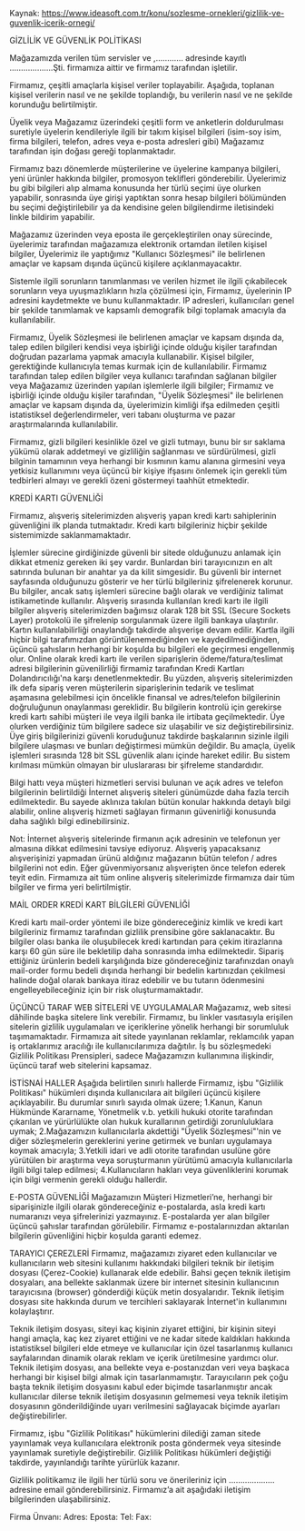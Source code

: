 Kaynak: https://www.ideasoft.com.tr/konu/sozlesme-ornekleri/gizlilik-ve-guvenlik-icerik-ornegi/

GİZLİLİK VE GÜVENLİK POLİTİKASI
 
Mağazamızda verilen tüm servisler ve ,………… adresinde kayıtlı  ……………….Şti. firmamıza aittir ve firmamız tarafından işletilir. 

Firmamız, çeşitli amaçlarla kişisel veriler toplayabilir. Aşağıda, toplanan kişisel verilerin nasıl ve ne şekilde toplandığı, bu verilerin nasıl ve ne şekilde korunduğu belirtilmiştir. 

Üyelik veya Mağazamız üzerindeki çeşitli form ve anketlerin doldurulması suretiyle üyelerin kendileriyle ilgili bir takım kişisel bilgileri (isim-soy isim, firma bilgileri, telefon, adres veya e-posta adresleri gibi) Mağazamız tarafından işin doğası gereği toplanmaktadır. 

Firmamız bazı dönemlerde müşterilerine ve üyelerine kampanya bilgileri, yeni ürünler hakkında bilgiler, promosyon teklifleri gönderebilir. Üyelerimiz bu gibi bilgileri alıp almama konusunda her türlü seçimi üye olurken yapabilir, sonrasında üye girişi yaptıktan sonra hesap bilgileri bölümünden bu seçimi değiştirilebilir ya da kendisine gelen bilgilendirme iletisindeki linkle bildirim yapabilir. 

Mağazamız üzerinden veya eposta ile gerçekleştirilen onay sürecinde, üyelerimiz tarafından mağazamıza elektronik ortamdan iletilen kişisel bilgiler, Üyelerimiz ile yaptığımız "Kullanıcı Sözleşmesi" ile belirlenen amaçlar ve kapsam dışında üçüncü kişilere açıklanmayacaktır.

Sistemle ilgili sorunların tanımlanması ve verilen hizmet ile ilgili çıkabilecek sorunların veya uyuşmazlıkların hızla çözülmesi için, Firmamız, üyelerinin IP adresini kaydetmekte ve bunu kullanmaktadır. IP adresleri, kullanıcıları genel bir şekilde tanımlamak ve kapsamlı demografik bilgi toplamak amacıyla da kullanılabilir.

Firmamız, Üyelik Sözleşmesi ile belirlenen amaçlar ve kapsam dışında da, talep edilen bilgileri kendisi veya işbirliği içinde olduğu kişiler tarafından doğrudan pazarlama yapmak amacıyla kullanabilir.  Kişisel bilgiler, gerektiğinde kullanıcıyla temas kurmak için de kullanılabilir. Firmamız tarafından talep edilen bilgiler veya kullanıcı tarafından sağlanan bilgiler veya Mağazamız üzerinden yapılan işlemlerle ilgili bilgiler; Firmamız ve işbirliği içinde olduğu kişiler tarafından, "Üyelik Sözleşmesi" ile belirlenen amaçlar ve kapsam dışında da, üyelerimizin kimliği ifşa edilmeden çeşitli istatistiksel değerlendirmeler, veri tabanı oluşturma ve pazar araştırmalarında kullanılabilir.

Firmamız, gizli bilgileri kesinlikle özel ve gizli tutmayı, bunu bir sır saklama yükümü olarak addetmeyi ve gizliliğin sağlanması ve sürdürülmesi, gizli bilginin tamamının veya herhangi bir kısmının kamu alanına girmesini veya yetkisiz kullanımını veya üçüncü bir kişiye ifşasını önlemek için gerekli tüm tedbirleri almayı ve gerekli özeni göstermeyi taahhüt etmektedir.
 
KREDİ KARTI GÜVENLİĞİ
 
Firmamız, alışveriş sitelerimizden alışveriş yapan kredi kartı sahiplerinin güvenliğini ilk planda tutmaktadır. Kredi kartı bilgileriniz hiçbir şekilde sistemimizde saklanmamaktadır.
 
İşlemler sürecine girdiğinizde güvenli bir sitede olduğunuzu anlamak için dikkat etmeniz gereken iki şey vardır. Bunlardan biri tarayıcınızın en alt satırında bulunan bir anahtar ya da kilit simgesidir. Bu güvenli bir internet sayfasında olduğunuzu gösterir ve her türlü bilgileriniz şifrelenerek korunur. Bu bilgiler, ancak satış işlemleri sürecine bağlı olarak ve verdiğiniz talimat istikametinde kullanılır. Alışveriş sırasında kullanılan kredi kartı ile ilgili bilgiler alışveriş sitelerimizden bağımsız olarak 128 bit SSL (Secure Sockets Layer) protokolü ile şifrelenip sorgulanmak üzere ilgili bankaya ulaştırılır. Kartın kullanılabilirliği onaylandığı takdirde alışverişe devam edilir. Kartla ilgili hiçbir bilgi tarafımızdan görüntülenemediğinden ve kaydedilmediğinden, üçüncü şahısların herhangi bir koşulda bu bilgileri ele geçirmesi engellenmiş olur.
Online olarak kredi kartı ile verilen siparişlerin ödeme/fatura/teslimat adresi bilgilerinin güvenilirliği firmamiz tarafından Kredi Kartları Dolandırıcılığı'na karşı denetlenmektedir. Bu yüzden, alışveriş sitelerimizden ilk defa sipariş veren müşterilerin siparişlerinin tedarik ve teslimat aşamasına gelebilmesi için öncelikle finansal ve adres/telefon bilgilerinin doğruluğunun onaylanması gereklidir. Bu bilgilerin kontrolü için gerekirse kredi kartı sahibi müşteri ile veya ilgili banka ile irtibata geçilmektedir.
Üye olurken verdiğiniz tüm bilgilere sadece siz ulaşabilir ve siz değiştirebilirsiniz. Üye giriş bilgilerinizi güvenli koruduğunuz takdirde başkalarının sizinle ilgili bilgilere ulaşması ve bunları değiştirmesi mümkün değildir. Bu amaçla, üyelik işlemleri sırasında 128 bit SSL güvenlik alanı içinde hareket edilir. Bu sistem kırılması mümkün olmayan bir uluslararası bir şifreleme standardıdır.

Bilgi hattı veya müşteri hizmetleri servisi bulunan ve açık adres ve telefon bilgilerinin belirtildiği İnternet alışveriş siteleri günümüzde daha fazla tercih edilmektedir. Bu sayede aklınıza takılan bütün konular hakkında detaylı bilgi alabilir, online alışveriş hizmeti sağlayan firmanın güvenirliği konusunda daha sağlıklı bilgi edinebilirsiniz. 
 
Not: İnternet alışveriş sitelerinde firmanın açık adresinin ve telefonun yer almasına dikkat edilmesini tavsiye ediyoruz. Alışveriş yapacaksanız alışverişinizi yapmadan ürünü aldığınız mağazanın bütün telefon / adres bilgilerini not edin. Eğer güvenmiyorsanız alışverişten önce telefon ederek teyit edin. Firmamıza ait tüm online alışveriş sitelerimizde firmamıza dair tüm bilgiler ve firma yeri belirtilmiştir.
 
MAİL ORDER KREDİ KART BİLGİLERİ GÜVENLİĞİ
 
Kredi kartı mail-order yöntemi ile bize göndereceğiniz kimlik ve kredi kart bilgileriniz firmamız tarafından gizlilik prensibine göre saklanacaktır. Bu bilgiler olası banka ile oluşubilecek kredi kartından para çekim itirazlarına karşı 60 gün süre ile bekletilip daha sonrasında imha edilmektedir. Sipariş ettiğiniz ürünlerin bedeli karşılığında bize göndereceğiniz tarafınızdan onaylı mail-order formu bedeli dışında herhangi bir bedelin kartınızdan çekilmesi halinde doğal olarak bankaya itiraz edebilir ve bu tutarın ödenmesini engelleyebileceğiniz için bir risk oluşturmamaktadır. 


ÜÇÜNCÜ TARAF WEB SİTELERİ VE UYGULAMALAR
Mağazamız,  web sitesi dâhilinde başka sitelere link verebilir. Firmamız, bu linkler vasıtasıyla erişilen sitelerin gizlilik uygulamaları ve içeriklerine yönelik herhangi bir sorumluluk taşımamaktadır. Firmamıza ait sitede yayınlanan reklamlar, reklamcılık yapan iş ortaklarımız aracılığı ile kullanıcılarımıza dağıtılır. İş bu sözleşmedeki Gizlilik Politikası Prensipleri, sadece Mağazamızın kullanımına ilişkindir, üçüncü taraf web sitelerini kapsamaz. 

İSTİSNAİ HALLER
Aşağıda belirtilen sınırlı hallerde Firmamız, işbu "Gizlilik Politikası" hükümleri dışında kullanıcılara ait bilgileri üçüncü kişilere açıklayabilir. Bu durumlar sınırlı sayıda olmak üzere;
1.Kanun, Kanun Hükmünde Kararname, Yönetmelik v.b. yetkili hukuki otorite tarafından çıkarılan ve yürürlülükte olan hukuk kurallarının getirdiği zorunluluklara uymak;
2.Mağazamızın kullanıcılarla akdettiği "Üyelik Sözleşmesi"'nin ve diğer sözleşmelerin gereklerini yerine getirmek ve bunları uygulamaya koymak amacıyla;
3.Yetkili idari ve adli otorite tarafından usulüne göre yürütülen bir araştırma veya soruşturmanın yürütümü amacıyla kullanıcılarla ilgili bilgi talep edilmesi;
4.Kullanıcıların hakları veya güvenliklerini korumak için bilgi vermenin gerekli olduğu hallerdir. 

E-POSTA GÜVENLİĞİ
Mağazamızın Müşteri Hizmetleri’ne, herhangi bir siparişinizle ilgili olarak göndereceğiniz e-postalarda, asla kredi kartı numaranızı veya şifrelerinizi yazmayınız. E-postalarda yer alan bilgiler üçüncü şahıslar tarafından görülebilir. Firmamız e-postalarınızdan aktarılan bilgilerin güvenliğini hiçbir koşulda garanti edemez.

TARAYICI ÇEREZLERİ 
Firmamız, mağazamızı ziyaret eden kullanıcılar ve kullanıcıların web sitesini kullanımı hakkındaki bilgileri teknik bir iletişim dosyası (Çerez-Cookie) kullanarak elde edebilir. Bahsi geçen teknik iletişim dosyaları, ana bellekte saklanmak üzere bir internet sitesinin kullanıcının tarayıcısına (browser) gönderdiği küçük metin dosyalarıdır. Teknik iletişim dosyası site hakkında durum ve tercihleri saklayarak İnternet'in kullanımını kolaylaştırır.

Teknik iletişim dosyası,  siteyi kaç kişinin ziyaret ettiğini, bir kişinin siteyi hangi amaçla, kaç kez ziyaret ettiğini ve ne kadar sitede kaldıkları hakkında istatistiksel bilgileri elde etmeye ve kullanıcılar için özel tasarlanmış kullanıcı sayfalarından  dinamik olarak reklam ve içerik üretilmesine yardımcı olur. Teknik iletişim dosyası, ana bellekte veya e-postanızdan veri veya başkaca herhangi bir kişisel bilgi almak için tasarlanmamıştır. Tarayıcıların pek çoğu başta teknik iletişim dosyasını kabul eder biçimde tasarlanmıştır ancak kullanıcılar dilerse teknik iletişim dosyasının gelmemesi veya teknik iletişim dosyasının gönderildiğinde uyarı verilmesini sağlayacak biçimde ayarları değiştirebilirler.

Firmamız, işbu "Gizlilik Politikası" hükümlerini dilediği zaman sitede yayınlamak veya kullanıcılara elektronik posta göndermek veya sitesinde yayınlamak suretiyle değiştirebilir. Gizlilik Politikası hükümleri değiştiği takdirde, yayınlandığı tarihte yürürlük kazanır.

Gizlilik politikamız ile ilgili her türlü soru ve önerileriniz için ……………….. adresine email gönderebilirsiniz. Firmamız’a ait aşağıdaki iletişim bilgilerinden ulaşabilirsiniz.

Firma Ünvanı: 
Adres: 
Eposta: 
Tel:
Fax:
